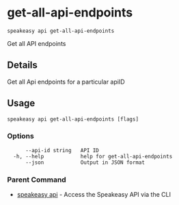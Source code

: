 # get-all-api-endpoints  
`speakeasy api get-all-api-endpoints`  


Get all API endpoints  

## Details

Get all Api endpoints for a particular apiID

## Usage

```
speakeasy api get-all-api-endpoints [flags]
```

### Options

```
      --api-id string   API ID
  -h, --help            help for get-all-api-endpoints
      --json            Output in JSON format
```

### Parent Command

* [speakeasy api](../api.md)	 - Access the Speakeasy API via the CLI
